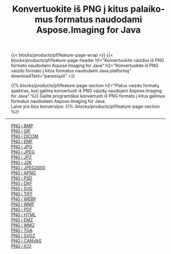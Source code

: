 ﻿---
title: Konvertuokite iš PNG į kitus palaikomus formatus naudodami Aspose.Imaging for Java 
weight: 3920
url: /lt/java/conversion/from/png 
lang: lt
langdirlevel: 2
locales: zh-hans,ja,it,ru,de,es,fr,nl,id,lt,pl,pt,vi,tr,ko,zh-hant,ar,hi,th,sv,cs,uk,he
description: „Aspose.Imaging“ gali lengvai konvertuoti iš PNG į kitus formatus naudojant „Java“ platformą
---

{{< blocks/products/pf/feature-page-wrap >}}
{{< blocks/products/pf/feature-page-header h1="Konvertuokite vaizdus iš PNG formato naudodami Aspose.Imaging for Java" h2="Konvertuokite iš PNG vaizdo formato į kitus formatus naudodami Java platformą" downloadText="parsisiųsti" >}}


{{% blocks/products/pf/feature-page-section  h2="Platus vaizdo formatų spektras, kurį galima konvertuoti iš PNG vaizdų naudojant Aspose.Imaging for Java" %}}
Galite programiškai konvertuoti iš PNG formato į kitus galimus formatus naudodami
Aspose.Imaging for Java.
<br/>
Laive yra šios konversijos:
{{% /blocks/products/pf/feature-page-section %}}
<div class="container-fluid productfamilypage bg-gray">
    <div class="convertypes bg-gray agp-content section">
        <div class="container">
		<hr style="margin-left:-20px;"/>
		<div class="row other-converters">
		    <div class='col-md-2 other-converter remove-lp remove-rp'><a href="/imaging/lt/java/conversion/png-to-bmp" >PNG į BMP</a></div><div class='col-md-2 other-converter remove-lp remove-rp'><a href="/imaging/lt/java/conversion/png-to-gif" >PNG į GIF</a></div><div class='col-md-2 other-converter remove-lp remove-rp'><a href="/imaging/lt/java/conversion/png-to-dicom" >PNG į DICOM</a></div><div class='col-md-2 other-converter remove-lp remove-rp'><a href="/imaging/lt/java/conversion/png-to-emf" >PNG į EMF</a></div><div class='col-md-2 other-converter remove-lp remove-rp'><a href="/imaging/lt/java/conversion/png-to-jpg" >PNG į JPG</a></div><div class='col-md-2 other-converter remove-lp remove-rp'><a href="/imaging/lt/java/conversion/png-to-jpeg" >PNG į JPEG</a></div><div class='col-md-2 other-converter remove-lp remove-rp'><a href="/imaging/lt/java/conversion/png-to-jp2" >PNG į JP2</a></div><div class='col-md-2 other-converter remove-lp remove-rp'><a href="/imaging/lt/java/conversion/png-to-j2k" >PNG į J2K</a></div><div class='col-md-2 other-converter remove-lp remove-rp'><a href="/imaging/lt/java/conversion/png-to-jpeg2000" >PNG į JPEG2000</a></div><div class='col-md-2 other-converter remove-lp remove-rp'><a href="/imaging/lt/java/conversion/png-to-apng" >PNG į APNG</a></div><div class='col-md-2 other-converter remove-lp remove-rp'><a href="/imaging/lt/java/conversion/png-to-psd" >PNG į PSD</a></div><div class='col-md-2 other-converter remove-lp remove-rp'><a href="/imaging/lt/java/conversion/png-to-dxf" >PNG į DXF</a></div><div class='col-md-2 other-converter remove-lp remove-rp'><a href="/imaging/lt/java/conversion/png-to-svg" >PNG į SVG</a></div><div class='col-md-2 other-converter remove-lp remove-rp'><a href="/imaging/lt/java/conversion/png-to-tiff" >PNG į TIFF</a></div><div class='col-md-2 other-converter remove-lp remove-rp'><a href="/imaging/lt/java/conversion/png-to-webp" >PNG į WEBP</a></div><div class='col-md-2 other-converter remove-lp remove-rp'><a href="/imaging/lt/java/conversion/png-to-wmf" >PNG į WMF</a></div><div class='col-md-2 other-converter remove-lp remove-rp'><a href="/imaging/lt/java/conversion/png-to-pdf" >PNG į PDF</a></div><div class='col-md-2 other-converter remove-lp remove-rp'><a href="/imaging/lt/java/conversion/png-to-html" >PNG į HTML</a></div><div class='col-md-2 other-converter remove-lp remove-rp'><a href="/imaging/lt/java/conversion/png-to-emz" >PNG į EMZ</a></div><div class='col-md-2 other-converter remove-lp remove-rp'><a href="/imaging/lt/java/conversion/png-to-wmz" >PNG į WMZ</a></div><div class='col-md-2 other-converter remove-lp remove-rp'><a href="/imaging/lt/java/conversion/png-to-tga" >PNG į TGA</a></div><div class='col-md-2 other-converter remove-lp remove-rp'><a href="/imaging/lt/java/conversion/png-to-svgz" >PNG į SVGZ</a></div><div class='col-md-2 other-converter remove-lp remove-rp'><a href="/imaging/lt/java/conversion/png-to-canvas" >PNG į CANVAS</a></div><div class='col-md-2 other-converter remove-lp remove-rp'><a href="/imaging/lt/java/conversion/png-to-ico" >PNG į ICO</a></div>
                </div>
        </div>
    </div>
</div>
<br/>

